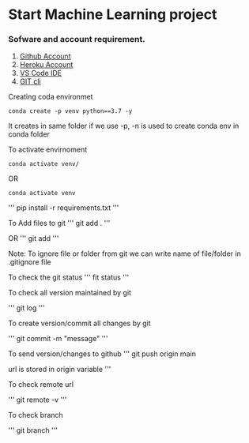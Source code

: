 # Start Machine Learning project

### Sofware and account requirement.

1. [Github Account](https://github.com)
2. [Heroku Account](https://dashboard.heroku.com/login)
3. [VS Code IDE](https://code.visualstudio.com/download)
4. [GIT cli](https://git-scm.com/downloads)

Creating coda environmet
```
conda create -p venv python==3.7 -y
```
It creates in same folder if we use -p, -n is used to create conda env in conda folder

To activate envirnoment
```
conda activate venv/
```
OR
```
conda activate venv
```

'''
pip install -r requirements.txt
'''

To Add files to git
'''
git add .
'''

OR
'''
git add <filename>
'''

Note: To ignore file or folder from git we can write name of file/folder in .gitignore file

To check the git status
'''
fit status
'''

To check all version maintained by git

'''
git log
'''

To create version/commit all changes by git

'''
git commit -m "message"
'''

To send version/changes to github
'''
git push origin main

url is stored in origin variable
'''

To check remote url 

'''
git remote -v
'''

To check branch

'''
git branch
'''